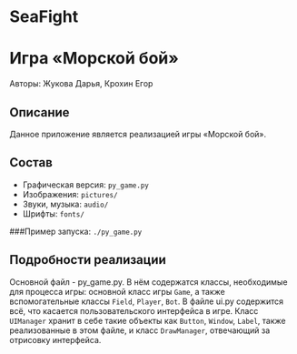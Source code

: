 # SeaFight
# Игра «Морской бой»

Авторы: Жукова Дарья, Крохин Егор

## Описание
Данное приложение является реализацией игры «Морской бой».

## Состав
* Графическая версия: `py_game.py`
* Изображения: `pictures/`
* Звуки, музыка: `audio/`
* Шрифты: `fonts/`

###Пример запуска: `./py_game.py`

## Подробности реализации
Основной файл - py_game.py. В нём содержатся классы, необходимые для процесса 
игры: основной класс игры `Game`, а также вспомогательные классы `Field`, 
`Player`, `Bot`.
В файле ui.py содержится всё, что касается пользовательского интерфейса в игре. 
Класс `UIManager` хранит в себе такие объекты как `Button`, `Window`, `Label`, 
также реализованные в этом файле, и класс `DrawManager`, отвечающий за 
отрисовку интерфейса.

